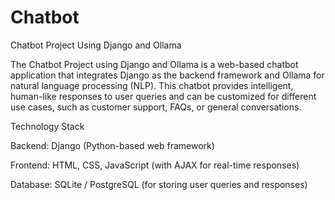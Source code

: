 # Chatbot

Chatbot Project Using Django and Ollama


The Chatbot Project using Django and Ollama is a web-based chatbot application that integrates Django as the backend framework and Ollama for natural language processing (NLP). This chatbot provides intelligent, human-like responses to user queries and can be customized for different use cases, such as customer support, FAQs, or general conversations.

Technology Stack


Backend: Django (Python-based web framework)

Frontend: HTML, CSS, JavaScript (with AJAX for real-time responses)  

Database: SQLite / PostgreSQL (for storing user queries and responses)


